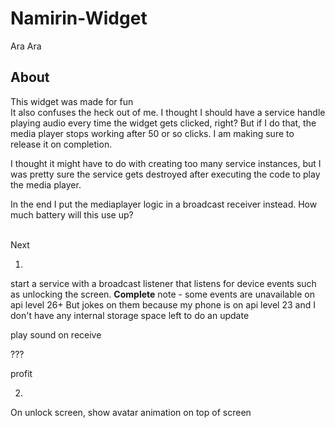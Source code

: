 # Namirin-Widget
Ara Ara

<H2>About</H2>
This widget was made for fun

<br/>
It also confuses the heck out of me. I thought I should have a service handle playing audio every time the widget gets clicked, right?
But if I do that, the media player stops working after 50 or so clicks. I am making sure to release it on completion.

I thought it might have to do with creating too many service instances, but I was pretty sure the service gets destroyed after executing
the code to play the media player. 

In the end I put the mediaplayer logic in a broadcast receiver instead. How much battery will this use up?

<br/>
Next 

1.
start a service with a broadcast listener that listens for device events such as unlocking the screen. **Complete**
note - some events are unavailable on api level 26+
But jokes on them because my phone is on api level 23 and I don't have any internal storage space left to do an update

play sound on receive

???

profit

2.
On unlock screen, show avatar animation on top of screen


